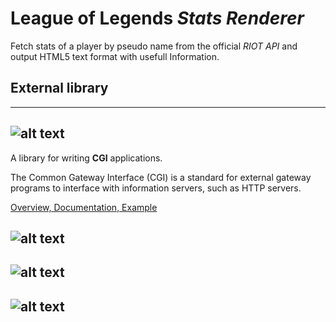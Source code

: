 # League of Legends *Stats Renderer*

Fetch stats of a player by pseudo name 
from the official *RIOT API* and output 
HTML5 text format with usefull Information.


## External library
---------------

![alt text](https://image.ibb.co/fd1Zhm/cgicc.png "gnu cgicc")
---------------
A library for writing **CGI** applications.

The Common Gateway Interface (CGI) is a 
standard for external gateway programs 
to interface with information servers, 
such as HTTP servers.

[Overview, Documentation, Example](https://www.gnu.org/software/cgicc/doc/index.html)

![alt text](https://image.ibb.co/cZorTR/curl.png "curl")
---------------

![alt text](https://image.ibb.co/drmOa6/mysql.png "mysql-connector") 
---------------

![alt text](https://image.ibb.co/kZVS2m/rapidjson.png "rapidjson")
---------------
